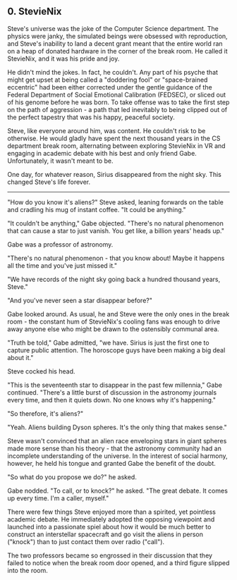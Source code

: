 ## 0. StevieNix

Steve's universe was the joke of the Computer Science department. The physics were janky, the simulated beings were obsessed with reproduction, and Steve's inability to land a decent grant meant that the entire world ran on a heap of donated hardware in the corner of the break room. He called it StevieNix, and it was his pride and joy.

He didn't mind the jokes. In fact, he couldn't. Any part of his psyche that might get upset at being called a "doddering fool" or "space-brained eccentric" had been either corrected under the gentle guidance of the Federal Department of Social Emotional Calibration (FEDSEC), or sliced out of his genome before he was born. To take offense was to take the first step on the path of aggression - a path that led inevitably to being clipped out of the perfect tapestry that was his happy, peaceful society.

Steve, like everyone around him, was content. He couldn't risk to be otherwise. He would gladly have spent the next thousand years in the CS department break room, alternating between exploring StevieNix in VR and engaging in academic debate with his best and only friend Gabe. Unfortunately, it wasn't meant to be.

One day, for whatever reason, Sirius disappeared from the night sky. This changed Steve's life forever.

---

"How do you know it's aliens?" Steve asked, leaning forwards on the table and cradling his mug of instant coffee. "It could be anything."

"It couldn't be anything," Gabe objected. "There's no natural phenomenon that can cause a star to just vanish. You get like, a billion years' heads up."

Gabe was a professor of astronomy.

"There's no natural phenomenon - that you know about! Maybe it happens all the time and you've just missed it."

"We have records of the night sky going back a hundred thousand years, Steve."

"And you've never seen a star disappear before?"

Gabe looked around. As usual, he and Steve were the only ones in the break room - the constant hum of StevieNix's cooling fans was enough to drive away anyone else who might be drawn to the ostensibly communal area.

"Truth be told," Gabe admitted, "we have. Sirius is just the first one to capture public attention. The horoscope guys have been making a big deal about it."

Steve cocked his head.

"This is the seventeenth star to disappear in the past few millennia," Gabe continued. "There's a little burst of discussion in the astronomy journals every time, and then it quiets down. No one knows why it's happening."

"So therefore, it's aliens?"

"Yeah. Aliens building Dyson spheres. It's the only thing that makes sense."

Steve wasn't convinced that an alien race enveloping stars in giant spheres made more sense than his theory - that the astronomy community had an incomplete understanding of the universe. In the interest of social harmony, however, he held his tongue and granted Gabe the benefit of the doubt.

"So what do you propose we do?" he asked.

Gabe nodded. "To call, or to knock?" he asked. "The great debate. It comes up every time. I'm a caller, myself."

There were few things Steve enjoyed more than a spirited, yet pointless academic debate. He immediately adopted the opposing viewpoint and launched into a passionate spiel about how it would be much better to construct an interstellar spacecraft and go visit the aliens in person ("knock") than to just contact them over radio ("call").

The two professors became so engrossed in their discussion that they failed to notice when the break room door opened, and a third figure slipped into the room.
